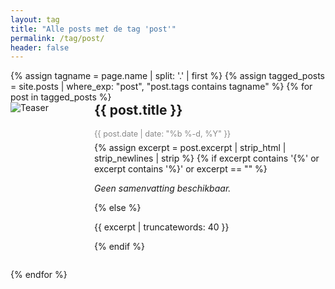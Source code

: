 ```yaml
---
layout: tag
title: "Alle posts met de tag 'post'"
permalink: /tag/post/
header: false
---
```


<div class="tag-post-list">
{% assign tagname = page.name | split: '.' | first %}
{% assign tagged_posts = site.posts | where_exp: "post", "post.tags contains tagname" %}
    {% for post in tagged_posts %}
        <a href="{{ post.url | relative_url }}" class="tag-post-item-link" style="text-decoration: none; color: inherit;">
            <div class="tag-post-item" style="display: flex; align-items: flex-start; margin-bottom: 2em;">
                <div class="tag-post-teaser" style="flex: 0 0 120px; margin-right: 1em;">
                    <img src="{{ post.teaser | default: '/assets/images/bull200px.webp' }}" alt="Teaser" style="max-width: 120px; height: auto; display: block;">
                </div>
                <div class="tag-post-content" style="flex: 1 1 0%;">
                    <h2 style="margin-top:0;">
                        {{ post.title }}
                    </h2>
                    <div class="tag-post-date" style="color: #888; font-size: 0.9em; margin-bottom: 0.5em;">
                        <i class="fas fa-fw fa-calendar-alt" aria-hidden="true"></i>
                        {{ post.date | date: "%b %-d, %Y" }}
                    </div>
                    {% assign excerpt = post.excerpt | strip_html | strip_newlines | strip %}
                    {% if excerpt contains '{%' or excerpt contains '%}' or excerpt == "" %}
                      <p><em>Geen samenvatting beschikbaar.</em></p>
                    {% else %}
                      <p>{{ excerpt | truncatewords: 40 }}</p>
                    {% endif %}
                </div>
            </div>
        </a>
    {% endfor %}
</div>
